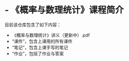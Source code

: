 # - 《概率与数理统计》课程简介
目前该仓库包含了如下内容：
+ 《概率与数理统计》讲义（更新中）.pdf
+ “课件”，包含上课用的所有课件
+ “笔记”，包含上课手写的笔记
+ “作业”，包括了作业与答案
